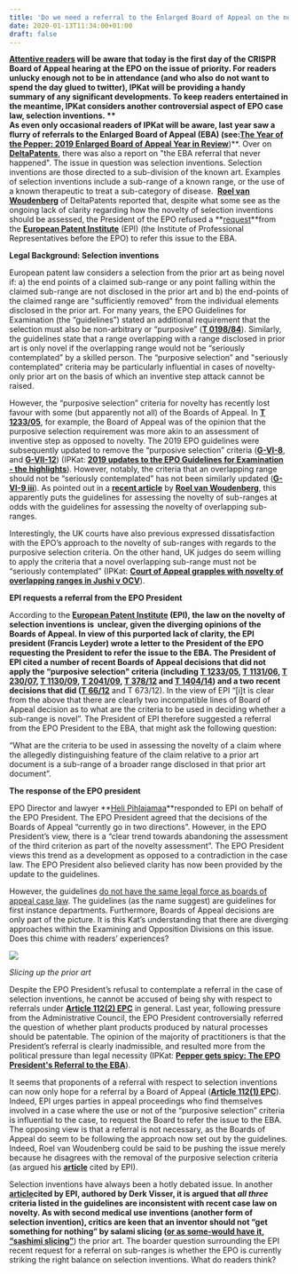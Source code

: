 ```yaml
---
title: 'Do we need a referral to the Enlarged Board of Appeal on the novelty of selection inventions?'
date: 2020-01-13T11:34:00+01:00
draft: false
---
```


**[Attentive readers](http://ipkitten.blogspot.com/2019/10/breaking-board-of-appeal-provides-some.html) will be aware that today is the first day of the CRISPR Board of Appeal hearing at the EPO on the issue of priority. For readers unlucky enough not to be in attendance (and who also do not want to spend the day glued to twitter), IPKat will be providing a handy summary of any significant developments. To keep readers entertained in the meantime, IPKat considers another controversial aspect of EPO case law, selection inventions. **  
As even only occasional readers of IPKat will be aware, last year saw a flurry of referrals to the Enlarged Board of Appeal (EBA) **(see:**[The Year of the Pepper: 2019 Enlarged Board of Appeal Year in Review](http://ipkitten.blogspot.com/2019/12/the-year-of-pepper-2019-enlarged-board.html?_sm_au_=iVVb4M6QqNWFLDkrpGsWvKttvN1NG)**)**. Over on **[DeltaPatents](https://dp-patentlaw.blogspot.com/2019/12/president-says-no-to-president.html#more)**,  there was also a report on "the EBA referral that never happened". The issue in question was selection inventions. Selection inventions are those directed to a sub-division of the known art. Examples of selection inventions include a sub-range of a known range, or the use of a known therapeutic to treat a sub-category of disease.  **[Roel van Woudenberg](https://www.deltapatents.com/roel-van-woudenberg.html)** of DeltaPatents reported that, despite what some see as the ongoing lack of clarity regarding how the novelty of selection inventions should be assessed, the President of the EPO refused a **[request](https://information.patentepi.org/issue-4-2019/epi-letter-to-the-epo.html)**from the **[European Patent Institute](https://patentepi.org/en/)** (EPI) (the Institute of Professional Representatives before the EPO) to refer this issue to the EBA.  

  

**Legal Background: Selection inventions**

European patent law considers a selection from the prior art as being novel if: a) the end points of a claimed sub-range or any point falling within the claimed sub-range are not disclosed in the prior art and b) the end-points of the claimed range are "sufficiently removed" from the individual elements disclosed in the prior art. For many years, the EPO Guidelines for Examination (the “guidelines”) stated an additional requirement that the selection must also be non-arbitrary or “purposive” (**[T 0198/84](https://www.epo.org/law-practice/case-law-appeals/recent/t840198ep1.html)**). Similarly, the guidelines state that a range overlapping with a range disclosed in prior art is only novel if the overlapping range would not be “seriously contemplated” by a skilled person. The “purposive selection” and "seriously contemplated" criteria may be particularly influential in cases of novelty-only prior art on the basis of which an inventive step attack cannot be raised. 

  

However, the “purposive selection” criteria for novelty has recently lost favour with some (but apparently not all) of the Boards of Appeal. In **[T 1233/05](https://www.epo.org/law-practice/case-law-appeals/recent/t051233eu1.html)**, for example, the Board of Appeal was of the opinion that the purposive selection requirement was more akin to an assessment of inventive step as opposed to novelty. The 2019 EPO guidelines were subsequently updated to remove the “purposive selection” criteria (**[G-VI-8](https://www.epo.org/law-practice/legal-texts/html/guidelines/e/g_vi_8.htm)**, and **[G-VII-12](https://www.epo.org/law-practice/legal-texts/html/guidelines/e/g_vii_12.htm)**) (IPKat: **[2019 updates to the EPO Guidelines for Examination - the highlights](http://ipkitten.blogspot.com/2019/10/2019-updates-to-epo-guidelines-for.html?_sm_au_=iVVb4M6QqNWFLDkrpGsWvKttvN1NG)**). However, notably, the criteria that an overlapping range should not be “seriously contemplated” has not been similarly updated (**[G-VI-9 iii](https://www.epo.org/law-practice/legal-texts/html/guidelines/e/g_vi_8.htm)**). As pointed out in a **[recent article](https://information.patentepi.org/issue-4-2019/guidelines-november-2019.html)** by [**Roel van Woudenberg**](https://www.blogger.com/null), this apparently puts the guidelines for assessing the novelty of sub-ranges at odds with the guidelines for assessing the novelty of overlapping sub-ranges.   
  

Interestingly, the UK courts have also previous expressed dissatisfaction with the EPO’s approach to the novelty of sub-ranges with regards to the purposive selection criteria. On the other hand, UK judges do seem willing to apply the criteria that a novel overlapping sub-range must not be “seriously contemplated” (IPKat: **[Court of Appeal grapples with novelty of overlapping ranges in Jushi v OCV](http://ipkitten.blogspot.com/2018/07/court-of-appeal-grapples-with-novelty.html?_sm_au_=iVVb4M6QqNWFLDkrpGsWvKttvN1NG)**).

  

**EPI requests a referral from the EPO President**

According to the **[European Patent Institute](https://patentepi.org/en/) **(EPI), the law on the novelty of selection inventions is  unclear, given the diverging opinions of the Boards of Appeal. In view of this purported lack of clarity, the EPI president (Francis Leyder) wrote a letter to the President of the EPO requesting the President to refer the issue to the EBA. The President of EPI cited a number of recent Boards of Appeal decisions that did not apply the “purposive selection" criteria (including **[T 1233/05](https://www.epo.org/law-practice/case-law-appeals/recent/t051233eu1.html)**, **[T 1131/06](https://www.epo.org/law-practice/case-law-appeals/recent/t061131eu1.html)**, **[T 230/07](https://www.epo.org/law-practice/case-law-appeals/recent/t070230eu1.html)**, **[T 1130/09](https://www.epo.org/law-practice/case-law-appeals/recent/t091130du1.html)**, **[T 2041/09](https://www.epo.org/law-practice/case-law-appeals/recent/t092041du1.html)**, **[T 378/12](https://www.epo.org/law-practice/case-law-appeals/recent/t120378eu1.html)** and **[T 1404/14](https://www.epo.org/law-practice/case-law-appeals/recent/t141404eu1.html)**) and a two recent decisions that did (**[T 66/12](https://www.epo.org/law-practice/case-law-appeals/recent/t120066eu1.html)** and T 673/12). In the view of EPI “\[i\]t is clear from the above that there are clearly two incompatible lines of Board of Appeal decision as to what are the criteria to be used in deciding whether a sub-range is novel”. The President of EPI therefore suggested a referral from the EPO President to the EBA, that might ask the following question:

  

“What are the criteria to be used in assessing the novelty of a claim where the allegedly distinguishing feature of the claim relative to a prior art document is a sub-range of a broader range disclosed in that prior art document”.

  

**The response of the EPO president**

EPO Director and lawyer **[Heli Pihlajamaa](https://www.linkedin.com/in/heli-pihlajamaa-38a90195/)**responded to EPI on behalf of the EPO President. The EPO President agreed that the decisions of the Boards of Appeal “currently go in two directions”. However, in the EPO President’s view, there is a “clear trend towards abandoning the assessment of the third criterion as part of the novelty assessment”. The EPO President views this trend as a development as opposed to a contradiction in the case law. The EPO President also believed clarity has now been provided by the update to the guidelines.

  

However, the guidelines [do not have the same legal force as boards of appeal case law](https://ipkitten.blogspot.com/2014/07/what-is-precedent-and-does-epo-have-it.html?_sm_au_=iVVM0WFQNjRDR1RH). The guidelines (as the name suggest) are guidelines for first instance departments. Furthermore, Boards of Appeal decisions are only part of the picture. It is this Kat’s understanding that there are diverging approaches within the Examining and Opposition Divisions on this issue. Does this chime with readers’ experiences?

  

[![](https://1.bp.blogspot.com/-G91uJQalyVo/Xhc2y2jQzXI/AAAAAAAAJxI/7gpZLWv65EQBeFHIiItsNv3eyxsQVzgNACNcBGAsYHQ/s320/sub-buzz-5859-1491455640-1%2B%25281%2529.jpeg)](https://1.bp.blogspot.com/-G91uJQalyVo/Xhc2y2jQzXI/AAAAAAAAJxI/7gpZLWv65EQBeFHIiItsNv3eyxsQVzgNACNcBGAsYHQ/s1600/sub-buzz-5859-1491455640-1%2B%25281%2529.jpeg)

_Slicing up the prior art_

Despite the EPO President’s refusal to contemplate a referral in the case of selection inventions, he cannot be accused of being shy with respect to referrals under **[Article 112(2) EPC](https://www.epo.org/law-practice/legal-texts/html/epc/2016/e/ar112.html)** in general. Last year, following pressure from the Administrative Council, the EPO President controversially referred the question of whether plant products produced by natural processes should be patentable. The opinion of the majority of practitioners is that the President’s referral is clearly inadmissible, and resulted more from the political pressure than legal necessity (IPKat: **[Pepper gets spicy: The EPO President's Referral to the EBA](http://ipkitten.blogspot.com/2019/04/pepper-gets-spicy-epo-presidents.html?_sm_au_=iVVb4M6QqNWFLDkrpGsWvKttvN1NG)**).

  

It seems that proponents of a referral with respect to selection inventions can now only hope for a referral by a Board of Appeal (**[Article 112(1) EPC](https://www.epo.org/law-practice/legal-texts/html/epc/2016/e/ar112.html)**). Indeed, EPI urges parties in appeal proceedings who find themselves involved in a case where the use or not of the “purposive selection” criteria is influential to the case, to request the Board to refer the issue to the EBA. The opposing view is that a referral is not necessary, as the Boards of Appeal do seem to be following the approach now set out by the guidelines. Indeed, Roel van Woudenberg could be said to be pushing the issue merely because he disagrees with the removal of the purposive selection criteria (as argued his **[article](https://information.patentepi.org/issue-4-2019/guidelines-november-2019.html)** cited by EPI).

  

Selection inventions have always been a hotly debated issue. In another **[article](https://information.patentepi.org/issue-4-2019/guidelines-november-2019.html)**cited by EPI, authored by Derk Visser, it is argued that _all three_ criteria listed in the guidelines are inconsistent with recent case law on novelty. As with second medical use inventions (another form of selection invention), critics are keen that an inventor should not “get something for nothing” by salami slicing (**[or as some-would have it, “sashimi slicing”](http://ipkitten.blogspot.com/2019/01/event-report-ucl-ibil-pregabalin-where.html?_sm_au_=iVVb4M6QqNWFLDkrpGsWvKttvN1NG)**) the prior art. The boarder question surrounding the EPI recent request for a referral on sub-ranges is whether the EPO is currently striking the right balance on selection inventions. What do readers think?